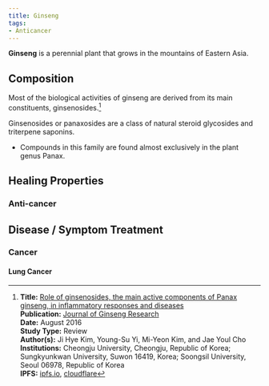 ```yaml
---
title: Ginseng
tags:
- Anticancer
---
```

**Ginseng** is a perennial plant that grows in the mountains of Eastern Asia.

## Composition

Most of the biological activities of ginseng are derived from its main constituents, ginsenosides.[^1]

Ginsenosides or panaxosides are a class of natural steroid glycosides and triterpene saponins.

- Compounds in this family are found almost exclusively in the plant genus Panax.

## Healing Properties

### Anti-cancer


## Disease / Symptom Treatment

### Cancer

#### Lung Cancer


[^1]: **Title:** [Role of ginsenosides, the main active components of Panax ginseng, in inflammatory responses and diseases](https://dx.doi.org/10.1016%2Fj.jgr.2016.08.004)<br>
**Publication:** [Journal of Ginseng Research](https://www.ncbi.nlm.nih.gov/pmc/journals/1977/)<br>
**Date:** August 2016<br>
**Study Type:** Review<br>
**Author(s):** Ji Hye Kim, Young-Su Yi, Mi-Yeon Kim, and Jae Youl Cho<br>
**Institutions:** Cheongju University, Cheongju, Republic of Korea; Sungkyunkwan University, Suwon 16419, Korea; Soongsil University, Seoul 06978, Republic of Korea<br>
**IPFS:** [ipfs.io](https://ipfs.io/ipfs/Qmf28EmzLQyZGcKq3rma4XzxchfVTbk613ScFvs29R69eH), [cloudflare](https://cloudflare-ipfs.com/ipfs/Qmf28EmzLQyZGcKq3rma4XzxchfVTbk613ScFvs29R69eH)

[^2]: **Title:** [Ginsenosides Rk1 and Rg5 inhibit transforming growth factor-β1-induced epithelial-mesenchymal transition and suppress migration, invasion, anoikis resistance, and development of stem-like features in lung cancer](https://doi.org/10.1016/j.jgr.2020.02.005)<br>
**Publication:** [https://www.sciencedirect.com/journal/journal-of-ginseng-research](https://www.sciencedirect.com/science/journal/12268453)<br>
**Date:** January 2021<br>
**Study Type:** Human Study: In Vitro<br>
**Author(s):** Hyunhee Kim, Pilju Choi, Taejung Kim, Youngseok Kim, Bong Geun Song, Young-Tae Park, Seon-Jun Choi, Cheol Hee Yoon, Won-Chul Lim, Hyeonseok Ko, Jungyeob Ham<br>
**Institutions:** Department of Biomedical Sciences, Asan Medical Center, AMIST, University of Ulsan College of Medicine, Seoul, Republic of Korea; Natural Products Research Institute, Korea Institute of Science and Technology (KIST), 679 Saimdang-ro, Gangneung, Republic of Korea; Traditional Food Research Group, Korea Food Research Institute, Wanju, Republic of Korea; Biomedical Research Center, Asan Institute for Life Sciences, Seoul, Republic of Korea; Division of Bio-Medical Science and Technology, KIST School, University of Science and Technology (UST), Seoul, Republic of Korea<br>
**IPFS:** [ipfs.io](https://ipfs.io/ipfs/QmSe9yQtVcRtN8TpRhqmdzW26AjwVCTjp1aQCcyS9e7SEU), [cloudflare](https://cloudflare-ipfs.com/ipfs/QmSe9yQtVcRtN8TpRhqmdzW26AjwVCTjp1aQCcyS9e7SEU)

[^3]: **Title:** []()<br>
**Publication:** []()<br>
**Date:** <br>
**Study Type:** Animal Study, Commentary, Human Study: In Vitro - In Vivo - In Silico, Human: Case Report, Meta Analysis, Review<br>
**Author(s):** <br>
**Institutions:** <br>
**IPFS:** [ipfs.io](https://ipfs.io/ipfs/), [cloudflare](https://cloudflare-ipfs.com/ipfs/)